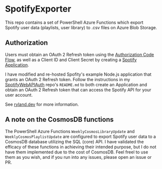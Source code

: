 # SpotifyExporter

This repo contains a set of PowerShell Azure Functions which export Spotify user data (playlists, user library) to .csv files on Azure Blob Storage.

## Authorization

Users must obtain an OAuth 2 Refresh token using the [Authorization Code Flow](https://developer.spotify.com/documentation/general/guides/authorization-guide/#authorization-code-flow), as well as a Client ID and Client Secret by creating a [Spotify Application](https://developer.spotify.com/documentation/general/guides/app-settings/).

I have modified and re-hosted Spofity's example Node.js application that grants an OAuth 2 Refresh token. Follow the instructions in my [SpotifyWebAPIAuth](https://github.com/RylandDeGregory/SpotifyWebAPIAuth) repo's `README.md` to both create an Application and obtain an OAuth 2 Refresh token that can access the Spotify API for your user account.

See [ryland.dev](https://ryland.dev/posts/spotify-exporter) for more information.

## A note on the CosmosDB functions

The PowerShell Azure Functions `WeeklyCosmosLibraryUpdate` and `WeeklyCosmosPlaylistUpdate` are configured to export Spotify user data to a CosmosDB database utilizing the SQL (core) API. I have validated the efficacy of these functions in achieving their intended purpose, but I do not have them implemented due to the cost of CosmosDB. Feel freel to use them as you wish, and if you run into any issues, please open an issue or PR.
